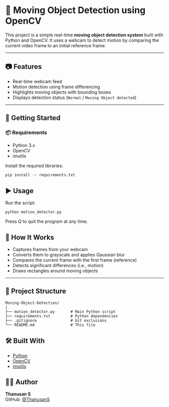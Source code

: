 # 🎯 Moving Object Detection using OpenCV

This project is a simple real-time **moving object detection system** built with Python and OpenCV. It uses a webcam to detect motion by comparing the current video frame to an initial reference frame.

---

## 📷 Features

- Real-time webcam feed
- Motion detection using frame differencing
- Highlights moving objects with bounding boxes
- Displays detection status (`Normal` / `Moving Object detected`)

---

## 🚀 Getting Started

### 📦 Requirements

- Python 3.x
- OpenCV
- imutils

Install the required libraries:

```bash
pip install -r requirements.txt
```

## ▶️ Usage
Run the script:
```
python motion_detector.py
```

Press Q to quit the program at any time.


## 🧠 How It Works
- Captures frames from your webcam
- Converts them to grayscale and applies Gaussian blur
- Compares the current frame with the first frame (reference)
- Detects significant differences (i.e., motion)
- Draws rectangles around moving objects

---
## 📁 Project Structure
```
Moving-Object-Detection/
│
├── motion_detector.py       # Main Python script
├── requirements.txt         # Python dependencies
├── .gitignore               # Git exclusions
└── README.md                # This file

```


## 🛠 Built With

- [Python](https://www.python.org/)
- [OpenCV](https://opencv.org/)
- [imutils](https://github.com/jrosebr1/imutils)

## 🙋‍♂️ Author

**Thanusan S**  
GitHub: [@ThanusanS](https://github.com/ThanusanS)


